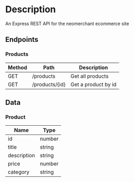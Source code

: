 # Description

An Express REST API for the neomerchant ecommerce site

## Endpoints

### Products

| Method | Path | Description |
| ----- | ----- | ----- |
| GET | /products | Get all products |
| GET | /products/{id} | Get a product by id |

## Data

### Product

| Name | Type |
| ----- | ----- |
|id | number |
| title | string |
| description | string |
| price | number |
| category | string |